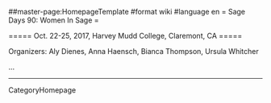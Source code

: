 ##master-page:HomepageTemplate
#format wiki
#language en
= Sage Days 90: Women In Sage =

===== Oct. 22-25, 2017, Harvey Mudd College, Claremont, CA =====

Organizers: Aly Dienes, Anna Haensch, Bianca Thompson, Ursula Whitcher 


...

----
CategoryHomepage
